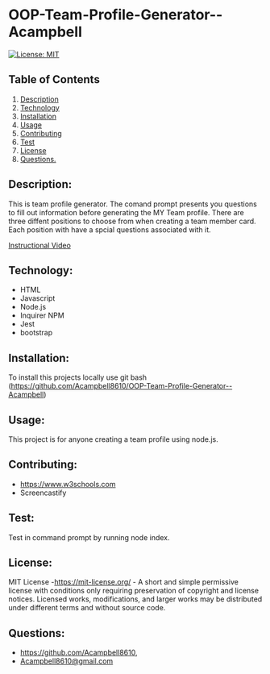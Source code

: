 # OOP-Team-Profile-Generator--Acampbell


[![License: MIT](https://img.shields.io/badge/License-MIT-success.svg)](https://mit-license.org/)

## Table of Contents
1. [Description](#Description)
2. [Technology](#Technology)
3. [Installation](#Installation)
4. [Usage](#Usage)
5. [Contributing](#Contributing)
6. [Test](#Test)
7. [License](#License)
8. [ Questions. ](#Questions)


## Description:

This is team profile generator. The comand prompt presents you questions to fill out information before generating the MY Team profile.  There are three diffent positions to choose from when creating a team member card.  Each position with have a spcial questions associated with it.

[Instructional Video](profile-video.webm)

## Technology:
* HTML
* Javascript
* Node.js
* Inquirer NPM
* Jest
* bootstrap

## Installation:

To install this projects locally use git bash (https://github.com/Acampbell8610/OOP-Team-Profile-Generator--Acampbell)

## Usage:

This project is for anyone creating a team profile using node.js.

## Contributing: 

- https://www.w3schools.com
- Screencastify

## Test:

Test in command prompt by running node index.

## License:

MIT License -https://mit-license.org/ - A short and simple permissive license with conditions only requiring preservation of copyright and license notices. Licensed works, modifications, and larger works may be distributed under different terms and without source code.


## Questions:

* https://github.com/Acampbell8610, 
* Acampbell8610@gmail.com